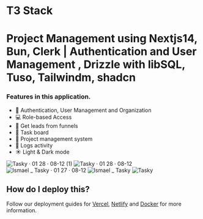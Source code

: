 # T3 Stack
# Project Management using Nextjs14, Bun, Clerk | Authentication and User Management , Drizzle with libSQL, Tuso, Tailwindm, shadcn


### Features in this application.
- 🏢 Authentication, User Management and Organization
- 💻 Role-based Access
- 📢 Get leads from funnels
- 🎨 Task board
- 📂 Project management system
- 🔗 Logs activity
- ☀️ Light & Dark mode

![Tasky · 01 28 · 08-12 (1)](https://github.com/user-attachments/assets/f08300ed-bb11-45b9-b6d9-7cc559666b0d)
![Tasky · 01 28 · 08-12](https://github.com/user-attachments/assets/a057c405-7482-4da0-8c58-a56c50284534)
![Ismael _ Tasky · 01 27 · 08-12](https://github.com/user-attachments/assets/abb24ad1-6777-4a12-bb60-0626bd4083c0)
![Ismael _ Tasky](https://github.com/user-attachments/assets/eb46fb19-03df-4c89-a950-597170d613e1)
![Tasky](https://github.com/user-attachments/assets/8485ab28-5ab2-4b6c-a95d-8f4f03dd3168)

## How do I deploy this?

Follow our deployment guides for [Vercel](https://create.t3.gg/en/deployment/vercel), [Netlify](https://create.t3.gg/en/deployment/netlify) and [Docker](https://create.t3.gg/en/deployment/docker) for more information.
